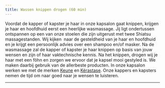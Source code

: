 ```yaml
---
title: Wassen knippen drogen (60 min)
---
```


Voordat de kapper of kapster je haar in onze kapsalon gaat knippen, krijgen je haar en hoofdhuid eerst een heerlijke wasmassage. Jij ligt ondertussen ontspannen op een van onze stoelen die zijn uitgerust met twee Shiatsu massagestanden. Wij kijken &nbsp;naar de gesteldheid van je haar en hoofdhuid en je krijgt een persoonlijk advies over een shampoo en/of masker. Na de wasmassage zal de kapper of kapster je haar knippen op basis van jouw wensen en zijn of haar vaktechnische kennis. Na het knippen, drogen wij je haar met een f&ouml;hn en zorgen we ervoor dat je kapsel mooi gestyled is. We maken daarbij gebruik van de allerbeste producten. In onze kapsalon werken we met de merken [Keune](www.keune.nl) en [K&eacute;rastase](www.kerastase.nl). Onze kappers en kapsters nemen de tijd om naar goed naar je wensen te luisteren.

---